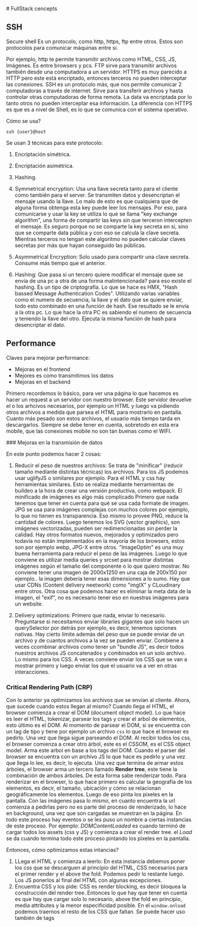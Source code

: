 # FullStack cencepts

## SSH
Secure shell
Es un protocolo, como http, https, ftp entre otros. Estos son protocolos para comunicar máquinas entre si.

Por ejemplo, http te permite transmitir archivos como HTML, CSS, JS, Imágenes. Es entre browsers y pcs.
FTP sirve para transmitir archivos también desde una computadora a un servidor. HTTPS es muy parecido a HTTP pero este está encriptado, entonces terceros no pueden interceptar las conexiones. SSH es un protocolo más, que nos permite comunicar 2 computadoras a través de internet. Sirve para transferir archivos y hasta controlar otras computadoras de forma remota. La data va encriptada por lo tanto otros no pueden interceptar esa información. La diferencia con HTTPS es que es a nivel de Shell, es lo que se comunica con el sistema operativo.

Cómo se usa?

`ssh {user}@host`

Se usan 3 técnicas para este protocolo:
1. Encriptación simétrica.
2. Encriptación asimétrica.
3. Hashing.

1. Symmetrical encryption: Usa una llave secreta tanto para el cliente como también para el server. Se transmiten datos y desencriptan el mensaje usando la llave. Lo malo de esto es que cualquiera que de alguna forma obtenga esta key puede leer los mensajes. Por eso, para comunicarse y usar la key se utiliza lo que se llama "key exchange algorithm", una forma de compartir las keys sin que terceron intercepten el mensaje. Es seguro porque no se comparte la key secreta en si, sino que se comparte data pública y con eso se calcula la clave secreta. Mientras terceros no tengan este algoritmo no pueden calcular claves secretas por más que hayan conseguido las públicas.

2. Asymmetrical Encryption: Solo usado para compartir una clave secreta. Consume más tiempo que el anterior.

3. Hashing: Que pasa si un tercero quiere modificar el mensaje quee se envía de una pc a otra de una forma malintencionada? para eso existe el hashing. Es un tipo de criptografía. Lo que se hace es HMX, "Hash bassed Message Authentication Codes". Utilizando varias variables como el numero de secuencia, la llave y el dato que se quiere enviar, todo esto combinado en una función de hash. Ese resultado se le envía a la otra pc. Lo que hace la otra PC es sabiendo el numero de secuencia y teniendo la llave del otro. Ejecuta la misma función de hash para desencriptar el dato.


## Performance

Claves para mejorar performance:

- Mejoras en el frontend
- Mejores es como transmitimos los datos
- Mejoras en el backend

Primero recordemos lo básico, para ver una página lo que hacemos es hacer un request a un servidor con nuestro browser. Este servidor devuelve el o los arhcivos necesarios, por ejemplo un HTML y luego va pidiendo otros archivos a medida que parsea el HTML para mostrarlo en pantalla. Cuanto más pesado son estos archivos, el usuario más tiempo tarda en descargarlos. Siempre se debe tener en cuenta, sobretodo en esta era mobile, que las conexiones mobile no son tan buenas como el WIFI.

### Mejoras en la transmisión de datos

En este punto podemos hacer 2 cosas:

1. Reducir el peso de nuestros archivos: Se trata de "minificar" (reducir tamaño mediante distintas técnicas) los archivos. Para los JS podemos usar uglifyJS o similares por ejemplo. Para el HTML y css hay herramientas similares. Esto se realiza mediante herramientas de buildeo a la hora de crear una versión productiva, como webpack. El minificado de imágenes es algo más complicado
Primero que nada tenemos que tener en cuenta para qué se usa cada formate de imagen. JPG se usa para imágenes complejas con muchos colores por ejemplo, lo que no tienen es transparencia. Eso mismo lo provee PNG, reduce la cantidad de colores. Luego tenemos los SVG (vector graphics), son imágenes vectorizadas, pueden ser redimencionadas sin perder la calidad. Hay otros formatos nuevos, mejorados y optimizados pero todavía no están implementados en la mayoría de los browsers, estos son por ejemplo webp, JPG-X entre otros. "ImageOptim" es una muy buena herramienta para reducir el peso de las imágenes.
Luego lo que conviene es utilizar media queries y srcset para mostrar distintas imágenes según el tamaño del componente o lo que quiero mostrar. No conviene tener una imagen de 2000x1250 en una caja de 200x150 por ejemplo.. la imagen debería tener esas dimensiones a lo sumo. Hay que usar CDNs (Content delivery neetwork) como "imgIX" y CLoudinary entre otros. Otra cosa que podemos hacer es eliminar la meta data de la imagen, el "exif", no es necesario tener eso en nuestras imágenes para un website.

2. Delivery optimizations: Primero que nada, enviar lo necesario. Preguntarse si necesitamos enviar libraries gigantes que solo hacen un querySelector por detrás por ejemplo, es decir, tenemos opciones nativas. Hay cierto límite además del peso que se puede enviar de un archivo y de cuantos archivos a la vez se pueden enviar. Combiene a veces ccombinar archivos como tener un "bundle JS", es decir todos nuestros archivos JS concatenados y combinados en un solo archivo. Lo mismo para los CSS. A veces conviene enviar los CSS que se van a mostrar primero y luego enviar los que el usuario va a ver en otras interacciones.

### Critical Rendering Path (CRP)
Con lo anterior ya optimizamos los archivos que se envían al cliente. Ahora, que sucede cuando estos llegan al mismo?
Cuando llega el HTML, el browser comienza a crear el DOM (document object model). Lo que hace es leer el HTML, tokenizar, parsear los tags y crear el arbol de elementos, esto último es el DOM. Al momento de parsear el DOM, si se encuentra con un tag de tipo <link> y tiene por ejemplo un archivo `css` lo que hace el browser es pedirlo. Una vez que llega sigue parseando el DOM. Al recibir todos los css, el browser comienza a crear otro árbol, este es el CSSOM, es el CSS object model. Arma este arbol en base a los tags del DOM. Cuando el parser del browser se encuentra con un archivo JS lo que hace es pedirlo y una vez que llega lo lee, es decir, lo ejecuta. Una vez que termina de armar estos árboles, el browser arma un tercero llamado **Render tree**, este tiene la combinación de ambos árboles. De esta forma sabe renderizar todo.
Para renderizar en el browser, lo que hace primero es calcular la geografía de los elementos, es decir, el tamaño, ubicación y cómo se relacionan geográficamente los elementos. Luego de eso pinta los pixeles en la pantalla. Con las imágenes pasa lo mismo, en cuanto encuentra la url comienza a pedirlas pero no es parte del proceso de renderizado, lo hace en background, una vez que son cargadas se muestran en la página.
En todo este proceso hay eventos o se les puso un nombre a ciertas instancias de este proceso. Por ejemplo:
*DOMContentLoaded* es cuando terminó de cargar todos los assets (css y JS) y comienza a crear el render tree.
el *Load* se da cuando termina todo este proceso pintando los pixeles en la pantalla.

Entonces, cómo optimizamos estas intancias?

1. LLega el HTML y comienza a leerlo: En esta instancia debemos poner los css que se descarguen al principio del HTML, CSS necesarios para el primer render y el above the fold. Podemos pedir lo restante luego. Los JS ponerlos al final del HTML con algunas excepciones. 
2. Encuentra CSS y los pide: CSS es render blocking, es decir bloquea la construcción del render tree. Entonces lo que hay que tener en cuenta es que hay que cargar solo lo necesario, above the fold en principio, media attributes y la menor especificidad posible. En el `window.onload` podemos traernos el resto de los CSS que faltan. Se puede hacer uso también de tags <style> para cargar cuanto antes el critical css.
3. Encuentra JS, los pide y ejecuta: JS es parser blocking, se bloquea mientras lo descarga y ejecuta. Para mejorar esta instancia podemos hacer unas cuantas cosas. En un principio podemos cargar JS de forma asincrónica. Para hacer esto último podemos poner el attribute `async` en un script tag y lo que hace es decirle a un worker que lo descargue en background, mientras sigue parseando el HTML y una vez que se descarga ejecuta el JS, luego de ejecutarlo sigue parseando. Como `async` funciona así, la recomendación es utilizar este cuando sabemos que el script no afecta al DOM o al CSSOM, porque podemos tener fallas al bloquear el parseo del HTML, no sabemos si todavía no tenemos los elementos que van a ser modificados en el JS (estamos hablando de scripts que no tienen ninguna relación con nuestro código, scripts como analytics, tracking scripts etc). La otra opción es usar `defer`, lo que hace esto es ir descargando en paralelo los JS que fue encontrando pero no los ejecuta al terminar de cconseguirlos, sino que comienza a ejecutarlos una vez el HTML terminó de ser parseado, y los ejecuta en orden de llegada. Esta opción es muy buena para scripts que interactuan con el render tree o DOM. Solo deberíamos cargar scripts sin async o defer cuando son super críticos, es core de nuestra aplicación. 
4. Render tree: Esta es la etapa siguiente de haber creado el DOM, el CSSOM y de haber encontrado css y JS para descargar y ejecutar. Lo que hay que tener en cuenta es que si luego tenemos un JS que modifica el DOM, lo que causa es un redibujado del render tree y provoca pasar por un layout y paint. Lo que tenemos que hacer es no tratar de manipular el DOM de forma erronea o hacer modificaciones innecesarias. Hay técnicas para evitar relayouts o repaints con css o javascript. React por ejemplo, con el uso del virtual dom, modificando solo las partes necesarias debido a interacciones del usuario o de la aplicación misma, logra cambiar el DOM solo lo necesario.
5. Hay otras técnicas como prefetch, preconnect, preloading, entre otras. Ver https://css-tricks.com/prefetching-preloading-prebrowsing/

Material importante:
- Performace Tool: https://developers.google.com/web/tools/chrome-devtools/evaluate-performance/reference
- https://developers.google.com/web/fundamentals/performance/why-performance-matters

### HTTP/2
El objetivo de esta nueva versión del protocolo es mejor la latencia de red, es decir, qué tan rápido transmitimos los archivos.
Recursos: https://developers.google.com/web/fundamentals/performance/http2/?hl=es

### Optimizing code
Podemos implementar con la ayuda de webpack code splitting, podemos ir importando bloques de código a medida que los necesitamos. Chunks o Chunking. React loadable. React.lazy

### React Performance optimizations
- En un principio podemos utilizar el query string `?react_perf` y grabar con performance tool el comportamiento de nuestros componentes, con esto podemos evaluar como performa nuestra app y ver como renderizan los componentes, a veces tenemos uan cascada de componentes renderizandose y eso hace que todo sea más lento. Redux nos ayuda a renderizar directamente los componentes necesarios ya que cada uno puede subscribirse al store, no se van pasando props de padre a hijo.
- Podemos hacer uso de `shouldComponentUpdate` y de PureComponents

### Progressive Web Apps (PWAs)
Se trata de darle desde una web una experiencia al usuario lo más parecida a una app nativa. Para una web app supongamos que solo necesitamos JS, CSS y HTML. Para crear una app nativa necesitamos un lenguaje nativo como Java, Swift, Android etc. En una web app los assets se consumen a demanda, en una app nativa todos los archivos neccesarios están descargados previamente en el dispositivo. Las apps nativas pueden enviarte push notifications y hasta funcionar sin internet. Por este motivo las apps nativas funcionan mucho mejor que las apps webs en su gran mayoría.
Acá es donde entran las PWAs.
listado de PWAs: https://appsco.pe/
Podemos enfocarnos en 3 cosas que hacen a una PWA (algo más extenso acá https://developers.google.com/web/progressive-web-apps/checklist):
- HTTPS: Por seguridad y requerido para varias características propias de una PWA. Letsencript es un buen servicio para obtener un certificado.
- App Manifest: Es un JSON con la configuración necesaria para mostrar la aplicación correctamente, controlar íconos, colores, nombre de la app y muchas más cosas.
- Service Workers. _ver abajo el concepto_

Service Workers: Es un script que corre el browser en el background aparte de la aplicación. Es usado generalmente para features que no necesitan una página o la interacción del usuario. Esta herramienta es lo que nos ayuda a que nuestra aplicación funcione offline. La implementación del service worker depende de cada browser. No todos lo soportan. Podemos definir qué archivos queremos que estén en la cache del browser, a medida que va pidiendo un asset nuevo lo guarda en la cache, si vuelve a pedir el mismo el service worker se encarga de interceptar el pedido y entrar el asset antes de realizar un request.

## Tests
Los tests se puden dividir en 3 grandes grupos:
- Unit tests: testeamos de individualmente funciones o clases. Los más fáciles de implementar.
- Integration tests: testeamos como distintas funciones, clases o servicios funcionan con otras partes de nuestra aplicación.
- Automation tests: testeamos el correcto funcionamiento en la aplicación o en el browser, simulando interacciones del usuario.

Hay un montón de libraries para testear y dependiendo lo que neccesitemos tendremos que ir descargándolas. Tenemos Jest, Jasmine o Mocha como library que ayuda de scaffolding para los test.
Luego necesitamos una library para hacer assertions, Jasmine, Jest o Chai pueden funcionar bien.
Luego necesitamos un runner de tests, Jasmine, Jest, Mocha o Karma funcionan.
Por otro lado necesitamos Spys, Mocks y Stubs. Jasmine, Jest y Sinon.js funcionan.
Los spys nos sirven para recaudar información sobre funciones, es decir, cuantas veces se llamó una función, quien la llamó etc
Los stubs reemplazan funciones específicas por otras funciones para comprobar que tienen el funcionamiento esperado. Fingimos comportamiento pudiendo arrojar dintintos resultados.
Los Mocks son pra fingir comportamiento.
Por último necesitaremos una library para ver el code coverage, podemos usar istanbul o jest

Jest parece ser la library más completa.
Jest cheatsheet: https://github.com/sapegin/jest-cheat-sheet

## SPA vs SSR
Renderizando client-side el tiempo de render claramente es más largo. Debemos descargar un bundle JS y además no tenemos tanto HTML en el documento inicial. Una vez se descarga el JS, se ejecuta y según el framework utilizado comienza a pintar los pixeles en la pantalla, en el caso de react, creando los componentes y todo lo referente a nuestra APP. El beneficio es que una vez que está esto cargado no debemos ir al server a pedir por más, generalmente tenemos todo precargado en el cliente y logra una experiencia muy rápida. Hay que recurrir a loadings, skeletons etc para cubrir las pantallas blancas.

Para server-side, en el caso de react se utiliza `renderToString` de `react-dom/server` para renderizar en el servidor HTML puro desde un componente <App /> y en el cliente se utiliza `React.hydrate`. Este último no toca el HTML descargado del servidor sino que cargo los event-handlers, si no corremos `hydrate` no es interactivo. Necesitamos el `window` object del browser para attachear eventos, no podemos hacerlo desde el server.

las contras del CSR:
- tiempo de carga
- poco potencial SEO

las buenas del CSR:
- Interacciones fluidas y rápidas
- Web applications

Las contras del SSR:
- reloads
- el rendering es más lento
- más requests al server

las buenas del SSR:
- Mucho potencial SEO
- Renderizado incial muy rápido

Web components: https://developers.google.com/web/fundamentals/web-components

## Security

### Injections
en JS en vez de usar innerHTML deberíamos usar `document.createTextNode(input)` cuando el `input` proviene de forma externa o por el usuario ya que lo que hace el primer método es sanitizar y convertirlo en texto puro por más que tenga JS.
Qué podemos hacer para evitar injections entonces?
- Sanitizar inputs, parámetros etc ([validator](https://www.npmjs.com/package/validator))
- Parametrizar queries. No queriar directo con el input del usuario
- Usar ORMs o Knex.js

### 3rd party libraries
Hay una gran variedad de herramientas que permiten auditar libraries.
La idea es siempre saber lo que uno incluye en el proyecto, ver github, las starsm los forks etc.

### Logging
Llevar un registro. Hay paquetes muy buenos como winston o morgan

### HTTPS Everywhere
Protocolo encriptado de comunicación, no pueden intrometerse terceros. Certificados gratis en https://letsencrypt.org/

### XSS & CSRF
Ejecutar código en un sitio ajeno. Lo más frecuente es robarse la información del usuario, lo que se encuentra en sus cookies.
El segundo es cross site request forgery, es hacer que un usuario haga algo por nosotros. Para evitarlo podemos setear un header llamado `Content-Security-Policy` y configurar cuales son los endpoints en los que confiamos para hacer requests.

### Code secrets
No mostrar keys o información crítica. Utilizar variables de entorno en le servidor, searializar o tokenizar del lado del cliente.

### Secure headers
Incluir headers que nos proveen seguridad y buenas técnicas para prevenir hackeos. Hay un paquete muy bueno llamado `helmet`.

### Access Control
Usar CORS, dar la menor cantidad de permisos posibles.

### Data Management
Utilizar encriptación tanto en le pasaje de datos críticos en el cliente como en la base de datos, incluso en la data redundante. Hay muchas herramientas como Aragon2, bcrypt pgcrypto etc

## Code Analysis
En un proyecto node lo que debemos hacer es primero mirar el package.json, ver las dependencias y comenzar a ver las herramientas que utiliza la aplicación. Googlear las que no conocemos.
Luego deberíamos continuar por el "entry-point", sería el archivo principal que ejecuta node, ahí veremos seguramente la configuración de express o simil, base de datos, rutas etc. Podríamos seguir revisando los endpoints, las rutas para saber como levantar el proyecto y comenzar a obtener respuestas del servidor.
Mirando las rutas podemos seguir distintos flujos de la aplicación, mirando middlewares, controllers y models.

## Docker
Para poder correr nuestra aplicación en distintos ambientes de forma correcta, con las versiones de las dependencias correctas sin errores o bugs indeseados que puedan darse en cada máquina, nodo, pc de desarrollador etc existe una solución y son los "contenedores". La mayoría de las aplicaciones hoy en día no se construyen sobre un monolito (una aplicación que lo hace todo) sino que se lo hace desarrollando micro servicios, distintas partes que funcionan independientemente comunicándose entre si. Cada una en su propio container.
La idea de separar nuestra aplicación en partes pequeñas fue popularizada gracias a servicios de contenedores como docker. Cada uno de estos servicios puede tener sus propias dependencias, configuraciones, distintas versiones de paquetes, de node etc. Además, si tuviésemos que instalar nuestro micro-servicio en una máquina nueva, cada vez que lo hagamos tendríamos que configurar todo el ambiente de desarrollo específico para dicho servicio. No sería ideal instalar todo esto en un solo paso con un solo comando sin preocuparse de las versiones a usar, servicios, paquetes o lo que sea? Esto soluciona docker.
Qué es un container:
En un principio tenemos el host, es la máquina donde vamos a alojar nuestro container.
Luego tenemos el container que se crea con docker. Dentro de este tenemos una "imagen". El host no sabe qué es lo que tiene el container, solo tiene que poder correr docker. La imagen contiene todo lo que el container debe hacer. Lo que se puede tener también es un file-system dentro del container para poder hacer uso de archivos también.
Tenemos a nustra disposición hub.docker.com donde podemos descargar imágenes pre-configuradas.
Como el host (el servidor de AWS o nuestra pc) no conoce el container y su contenido, lo que hay que hacer es lo que se llama "port fowarding", que consiste en exponer un puerto desde el container para que el host pueda comunicarse.
Docker compose es una herramienta de docker que funciona como orquestador, hace el setup de todos los servicios (database, redis, node app etc) con un solo comando.
Para mapear los archivos locales a los que tiene el container, lo que podemos hacer es crear volúmenes. Si hacemos cambios en los archivos locales se cambian también en el container.

## Redis
NoSQL en memoria BD. **Es un KVS**. Utilizado para data de corta duración. Se guarda en memoria y son pequeños pedazos de información. Se utiliza también cuando queremos acceder rápido a pequeños pedazos de información y que podemos llegar a perder información. Puede llegar a guardar snapshots en el disco por seguridad.

## Sessions and JWT
Tenemos 2 formas de hacerlo. La más vieja de todas es usar cookies, la más nueva es usar tokens.
Cómo funciona con Cookies?
Desde el browser se envía una petición al server como por ejemplo `POST /authenticate?username=Juan&password...`. Lo que hace el server es revisar si este usuario existe en su base de datos y si es así devuelve al cliente una respuesta 200 seteando en el mismo una cookie "session" con un string aleatorio. Este string aleatorio representa el browser en cuestión. Luego, con cada petición que haga el browser controlamos que se esté enviando siempre esta cookie para saber si es correcta la petición.
Esto es statefull. En ambos lados tiene que guardarse la info de quién está logueado.

Cómo funciona con tokens? En este caso JWT
Un usuario se loguea, el browser envía `POST /authenticate?username=Juan&password...` al servidor, este revisa si existe el usuario, si está bien la password y en vez de devolver un 200 con una cookie en caso de encontrarlo, lo que hace es enviar un token (JWT), muy similar a un string ya que se encuentra serializado, y se guarda en el browser en vez de guardarse en una cookie. En la session store, local store entre otras opciones. Luego, con cada petición se envía este JWT y lo único que debe hacer el server es verificarlo, no hace falta que se comunique con BDs.
Esto es stateless. No hace falta guardarse qué usuarios están logueados. Solo se decodifica el token y se asegura que sea válido.

Utilizando tokens tenemos ciertas ventajas como autenticar usuarios de forma muy sencilla en distintas APIs, el token solo tiene que ser válido. Con cookies es posible pero mucho más complejo. Otra ventaja sería que funciona mucho mejor para plataformas mobiles, ya que usar cookies en estas plataformas es mucho más complejo.

Hay mucho debate de cual es la mejor opción:
dzone.com/articles/cookies-vs-tokens-the-definitive-guide
stackoverflow.com/questions/17000835/token-authentication-vs-cookies
scotch.io/bar-talk/why-jwts-suck-as-session-tokens

*Podemos combinar ambas soluciones, guardando el JWT en una redis por ejemplo.*

## AWS
**EC2** basic server.
**S3** Object storage service. Key or ID tiene acceso a un file. Cualquier tipo de archivo, sirve mucho para guardar imágenes.
**Lambda** Le das una función y le decís cuando querés que la corra. Super escalable y rápido. Amazon te cobra cada vez que se ejecuta, no por tiempo. Podemos usar "Serverless" para deployar una lambda function desde command line en vez de usar su dashboard.
**CloudFront** es una especie de CDN
**DynamoDB** NoSQL super rápida. KVS.

## Backend Performance

### CDN
Content Delivery Network. Cachea archivos en servers ubicados alrededor del mundo. El contenido es servido a los clientes desde el servidor más cercano al cliente. Cloudflare es el servicio de CDN de amazon.

### GZIP
Comprimimos los archivos para que pesen significativamente mucho menos. Son menos bytes que se envían por la red. La mayoría de los browsers soportan GZIP. Podemos comprimir casi cualquier tipo de archivo. NO hay razón para no hacerlo. Muchos servicios hoy en día lo hacen por defecto. Hay una mejor solución hoy en día, creada por Google, llamada Brotli, tiene cerca de los 20% de compresión más que GZIP. Todavía no está implementado por todos los browsers. Se puede ver en los headers "content-enconding: br".

### Databases scaling
1. Identificar queries ineficientes.
2. Incrementar memoria.
3. Escalar verticalmente. Delegamos algunas cosas a otras bases de datos como a un KVS por ejemplo.
4. "Sharding". Es tener nuestra app distribuido en distintas partes, según las queries que hagamos vamos a buscarlo a un shard o al otro. Muy complejo de implementar. ElasticSearch (document storage) puede realizar esto.
5. Más BDs. 
6. Tipo de BD. Según las características y las necesidades podemos elegir una o la otra.

### Caching
CPUs, RAM y Discos. Los tres cuentan con formas de guardar información para obtenerla lo más pronto posible.
CPUs tienen "registros", son las más rápidas pero de poca capacidad.
RAM (Random access memory). Puede guardar mucha información en memoria, es muy rápida.
Discos duros o SSD (más rápidos). Aún así son más lentos que las RAM (su información perdura).
Hay muchísimas formas de implementar el caching en el desarrollo web.
Ejemplo: CDNs cachean nuestros estáticos.
En el server podemos cachear guardando en un KVS, en una variable en memoria etc.
También podemos cachear en el cliente. Utilizando por ejemplo service workers.
Del lado del servidor podemos utilizar los headers: max-age, etag entre otros para controlar manualmente como cacheamos los archivos.
Cuando vemos el status 304 de un request, "not modified" es cuando el browser se fija en el ETAG del header, un hash autogenerado por express, con el cual nos daremos cuenta si el archivo cambia o no.

https://developers.google.com/web/fundamentals/performance/optimizing-content-efficiency/http-caching

## Load Balancing
Para servir los archivos podemos usar herramientas como Nginx o Apache, los cuales mediante cierta condifuración van a servir nuestros archivos según los requests que se hagan. Estas herramientas pueden usarse como load balancers. Lo que se hace es ante una petición, esta llega a un servidor Nginx y este decide a que servidor ir, supongamos que tenemos 3, Nginx elige el que esté más ocioso. Lo que puede hacer también es cachear las respuestas para no tener que ir al server otra vez.

## CI/CD
Continuous integration / Continuous Delivery
Herramienta para mantener un orden en nuestra aplicación a medida que crece el equipo y la app misma. Para entregar software de calidad necesitamos de estos procesos. Asegurarnos que no tiene bugs, que está todo testeado o incluso que cumple con ciertos estándares.

Continuous integration: Es la forma de tener organizado un repositorio compartido por varios developers, donde se realizarán PRs, con cada uno de estos puede correrse cosas automáticas como cove coverage, building y tests entre otras, podemos anticipar errores, mantener la calidad del código y ahorrarnos tiempo.

Continuous delivery: es la práctica de mantener nuestro código deployable todo el tiempo.

Continuous deployment: es la práctica de deployar automáticamente luego de que pasaron los tests, code coverage, building etc. No hay procesos manuales de subida.

Herramientas: Jenkins, CircleCI, Bammbo y más.

## SRE Site Reliability Engineering
Segun Google, lo que hace SRE es lo que hacía hace un tiempo un equipo de operaciones. Pero ahora es un conjunto de software Engineers
expertos que están predispuestos y tienen la habilidad de diseñar e implementar software automatizado para reemplazar el trabajo manual.
Se manejan con tickets así se organizan y logran mantener el servicio estable y operable. Este equipo debería quedar con muy poco laburo operacional
y enteramente dedicado al desarrollo. Porque el servicio en sí, corre y se repara automáticamente.
Este equipo es responsable de: availability, latency, performance, efficiency, change management, monitoring, emergency response, and capacity planning of their service(s).
El negocio debe definir el uptime o availability esperada. Si se desea estar 99.60%, el otro 0.40% es la cantidad de errores que tiene el servicio.
- Utilizar Canaries antes de cualquier deploy masivo.
- No siempre es lo mejor apuntar al 100%. Simplemente hay que definir el riesgo que se quiere a la innovación y la fiabilidad del sitio. El SLO nos ayuda a saber qué tantos releases podemos hacer.

### SLO Service Level Objectives.
definir objetivos como:
- 99% (en 1 min) GET RPC calls completas en menos de 100ms
